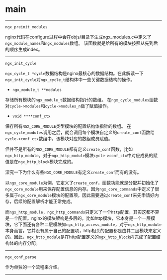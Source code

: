 # main #

----------

    ngx_preinit_modules

nginx代码在configure过程中会在objs/目录下生成ngx_modules.c中定义了`ngx_module_names`和`ngx_modules`数组。
该函数就是给所有的模块按照从先到后的顺序生成index。

----------

	ngx_init_cycle

`ngx_cycle_t *cycle`数据结构是nginx最核心的数据结构。在此解读一下`ngx_init_cycle`对`ngx_cycle_t`结构体中一些关键数据结构的操作。

- `ngx_module_t **modules` 

存储所有模块的`ngx_module_t`数据结构指针的数组。
在`ngx_cycle_modules`函数对`cycle->modules`和`cycle->modules_n`做了赋值操作。

-  `void ****conf_ctx`

保存所有`NGX_CORE_MODULE`类型模块的配置结构体指针的数组。
在`ngx_cycle_modules`调用之后，就会调用每个模块自定义的`create_conf`函数给`cycle->conf_ctx`数组中，该模块对应的数组成员赋值。

但并不是所有的`NGX_CORE_MODULE`都有定义`create_conf`函数，比如`ngx_http_module`。对于`ngx_http_module`模块`cycle->conf_ctx`中对应成员的赋值是在`ngx_http_block`模块完成的。

深究一下为什么有些`NGX_CORE_MODULE`有定义`create_conf`而有的没有。

以`ngx_core_module`为例，它定义了`create_conf`，函数功能就是分配并初始化了`ngx_core_module`用来保存配置信息的内存。因为`ngx_core_commands`中定义了很多属于`ngx_core_module`模块的配置项，因此需要通过`create_conf`来先申请好内存，后续的配置解析才能正常完成。

而`ngx_http_module`，`ngx_http_commands`只定义了一个`http`配置，其实这都不算是一个配置。nginx的模块架构是多层的，比如http模块，它本身是一个一层模块，它下面还有各种二层模块如`ngx_http_access_module`，对于`ngx_http_module`本身而言，它并没有属于自己的配置项，http相关的配置都是由其二层模块来定义的。因此，`ngx_http_module`是在http配置定义的`ngx_http_block`内完成了配置结构体的内存分配。

----------

    ngx_conf_parse

作为单独的一个流程来介绍。

----------

